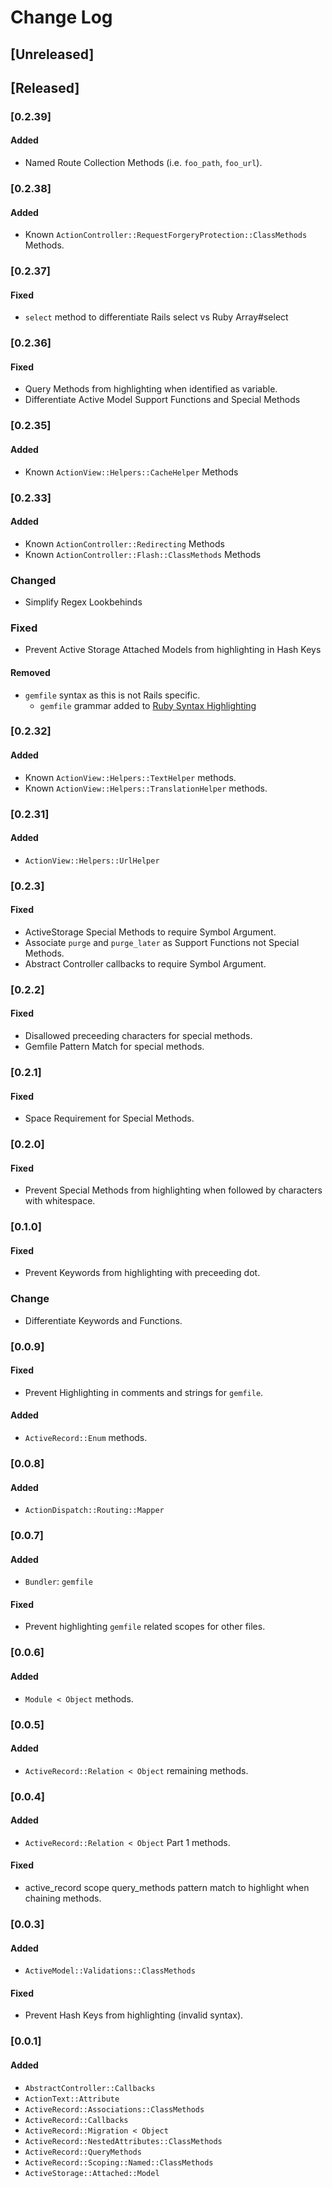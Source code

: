 # Change Log
## [Unreleased]

## [Released]
### [0.2.39]
#### Added
- Named Route Collection Methods (i.e. `foo_path`, `foo_url`).

### [0.2.38]
#### Added
- Known `ActionController::RequestForgeryProtection::ClassMethods` Methods.

### [0.2.37]
#### Fixed
- `select` method to differentiate Rails select vs Ruby Array#select

### [0.2.36]
#### Fixed
- Query Methods from highlighting when identified as variable.
- Differentiate Active Model Support Functions and Special Methods

### [0.2.35]
#### Added
- Known `ActionView::Helpers::CacheHelper` Methods

### [0.2.33]
#### Added
- Known `ActionController::Redirecting` Methods
- Known `ActionController::Flash::ClassMethods` Methods

### Changed
- Simplify Regex Lookbehinds

### Fixed
- Prevent Active Storage Attached Models from highlighting in Hash Keys

#### Removed
- `gemfile` syntax as this is not Rails specific.
  - `gemfile` grammar added to [Ruby Syntax Highlighting](https://github.com/smridge/vscode-ruby-syntax)

### [0.2.32]
#### Added
- Known `ActionView::Helpers::TextHelper` methods.
- Known `ActionView::Helpers::TranslationHelper` methods.

### [0.2.31]
#### Added
- `ActionView::Helpers::UrlHelper`

### [0.2.3]
#### Fixed
- ActiveStorage Special Methods to require Symbol Argument.
- Associate `purge` and `purge_later` as Support Functions not Special Methods.
- Abstract Controller callbacks to require Symbol Argument.

### [0.2.2]
#### Fixed
- Disallowed preceeding characters for special methods.
- Gemfile Pattern Match for special methods.

### [0.2.1]
#### Fixed
- Space Requirement for Special Methods.

### [0.2.0]
#### Fixed
- Prevent Special Methods from highlighting when followed by characters with whitespace.

### [0.1.0]
#### Fixed
- Prevent Keywords from highlighting with preceeding dot.

### Change
- Differentiate Keywords and Functions.

### [0.0.9]
#### Fixed
- Prevent Highlighting in comments and strings for `gemfile`.

#### Added
- `ActiveRecord::Enum` methods.

### [0.0.8]
#### Added
- `ActionDispatch::Routing::Mapper`

### [0.0.7]
#### Added
- `Bundler`: `gemfile`

#### Fixed
- Prevent highlighting `gemfile` related scopes for other files.

### [0.0.6]
#### Added
- `Module < Object` methods.

### [0.0.5]
#### Added
- `ActiveRecord::Relation < Object` remaining methods.

### [0.0.4]
#### Added
- `ActiveRecord::Relation < Object` Part 1 methods.

#### Fixed
- active_record scope query_methods pattern match to highlight when chaining methods.

### [0.0.3]
#### Added
- `ActiveModel::Validations::ClassMethods`

#### Fixed
- Prevent Hash Keys from highlighting (invalid syntax).

### [0.0.1]

#### Added
- `AbstractController::Callbacks`
- `ActionText::Attribute`
- `ActiveRecord::Associations::ClassMethods`
- `ActiveRecord::Callbacks`
- `ActiveRecord::Migration < Object`
- `ActiveRecord::NestedAttributes::ClassMethods`
- `ActiveRecord::QueryMethods`
- `ActiveRecord::Scoping::Named::ClassMethods`
- `ActiveStorage::Attached::Model`
